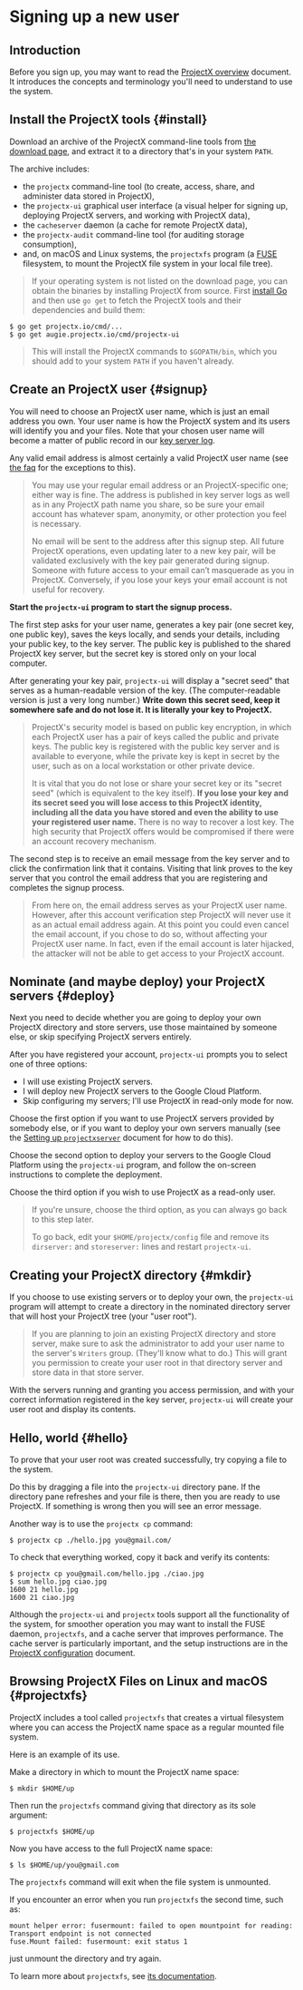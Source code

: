 # Signing up a new user

## Introduction

Before you sign up, you may want to read the
[ProjectX overview](/doc/overview.md) document.
It introduces the concepts and terminology you'll need to understand to use the
system.

## Install the ProjectX tools {#install}

Download an archive of the ProjectX command-line tools from [the download
page](/dl/), and extract it to a directory that's in your system `PATH`.

The archive includes:

- the `projectx` command-line tool (to create, access, share, and administer data
  stored in ProjectX),
- the `projectx-ui` graphical user interface (a visual helper for signing up,
  deploying ProjectX servers, and working with ProjectX data),
- the `cacheserver` daemon (a cache for remote ProjectX data),
- the `projectx-audit` command-line tool (for auditing storage consumption),
- and, on macOS and Linux systems, the `projectxfs` program
  (a [FUSE](https://github.com/libfuse/libfuse) filesystem, to mount the ProjectX
  file system in your local file tree).

> If your operating system is not listed on the download page, you can obtain
> the binaries by installing ProjectX from source.
> First [install Go](https://golang.org/doc/install) and then use `go get` to
> fetch the ProjectX tools and their dependencies and build them:
>
```
$ go get projectx.io/cmd/...
$ go get augie.projectx.io/cmd/projectx-ui
```
> This will install the ProjectX commands to `$GOPATH/bin`, which you should add
> to your system `PATH` if you haven't already.

## Create an ProjectX user {#signup}

You will need to choose an ProjectX user name, which is just an email address you
own.
Your user name is how the ProjectX system and its users will identify you and your
files.
Note that your chosen user name will become a matter of public record in our
[key server log](https://key.projectx.io/log).

Any valid email address is almost certainly a valid ProjectX user name
(see [the faq](faq.md#email-restrictions) for the exceptions to this).

> You may use your regular email address or an ProjectX-specific one; either way
> is fine.
> The address is published in key server logs as well as in any ProjectX path
> name you share, so be sure your email account has whatever spam, anonymity,
> or other protection you feel is necessary.
>
> No email will be sent to the address after this signup step. All future
> ProjectX operations, even updating later to a new key pair, will be validated
> exclusively with the key pair generated during signup.
> Someone with future access to your email can’t masquerade as you in ProjectX.
> Conversely, if you lose your keys your email account is not useful for
> recovery.

**Start the `projectx-ui` program to start the signup process.**

The first step asks for your user name, generates a key pair (one secret key,
one public key), saves the keys locally, and sends your details, including
your public key, to the key server.
The public key is published to the shared ProjectX key server, but the secret key
is stored only on your local computer.

After generating your key pair, `projectx-ui` will display a "secret seed" that
serves as a human-readable version of the key.
(The computer-readable version is just a very long number.)
**Write down this secret seed, keep it somewhere safe and do not lose it. It is
literally your key to ProjectX.**

> ProjectX's security model is based on public key encryption, in which each
> ProjectX user has a pair of keys called the public and private keys.
> The public key is registered with the public key server and is available to
> everyone, while the private key is kept in secret by the user, such as on a
> local workstation or other private device.
>
> It is vital that you do not lose or share your secret key or its "secret
> seed" (which is equivalent to the key itself).
> **If you lose your key and its secret seed
> you will lose access to this ProjectX identity,
> including all the data you have stored and even the ability
> to use your registered user name.**
> There is no way to recover a lost key.
> The high security that ProjectX offers would be compromised if
> there were an account recovery mechanism.

The second step is to receive an email message from the key server and to click
the confirmation link that it contains.
Visiting that link proves to the key server that you control the email address
that you are registering and completes the signup process.

> From here on, the email address serves as your ProjectX user name.
> However, after this account verification step ProjectX will never use it as an
> actual email address again.
> At this point you could even cancel the email account, if you chose to do so,
> without affecting your ProjectX user name.
> In fact, even if the email account is later hijacked, the
> attacker will not be able to get access to your ProjectX account.

## Nominate (and maybe deploy) your ProjectX servers {#deploy}

Next you need to decide whether you are going to deploy your own ProjectX
directory and store servers, use those maintained by someone else, or
skip specifying ProjectX servers entirely.

After you have registered your account, `projectx-ui` prompts you to select one
of three options:

- I will use existing ProjectX servers.
- I will deploy new ProjectX servers to the Google Cloud Platform.
- Skip configuring my servers; I'll use ProjectX in read-only mode for now.

Choose the first option if you want to use ProjectX servers provided by somebody
else, or if you want to deploy your own servers manually (see the [Setting up
`projectxserver`](/doc/server_setup.md) document for how to do this).

Choose the second option to deploy your servers to the Google Cloud Platform
using the `projectx-ui` program, and follow the on-screen instructions to
complete the deployment.

Choose the third option if you wish to use ProjectX as a read-only user.

> If you're unsure, choose the third option, as you can always go back to this
> step later.
>
> To go back, edit your `$HOME/projectx/config` file and remove its `dirserver:`
> and `storeserver:` lines and restart `projectx-ui`.

## Creating your ProjectX directory {#mkdir}

If you choose to use existing servers or to deploy your own, the `projectx-ui`
program will attempt to create a directory in the nominated directory server
that will host your ProjectX tree (your "user root").

> If you are planning to join an existing ProjectX directory and store server,
> make sure to ask the administrator to add your user name to the server's
> `Writers` group. (They'll know what to do.)
> This will grant you permission to create your user root in that directory
> server and store data in that store server.

With the servers running and granting you access permission, and with your
correct information registered in the key server, `projectx-ui` will create
your user root and display its contents.

## Hello, world {#hello}

To prove that your user root was created successfully, try copying a file to
the system.

Do this by dragging a file into the `projectx-ui` directory pane.
If the directory pane refreshes and your file is there, then you are ready to
use ProjectX.
If something is wrong then you will see an error message.

Another way is to use the `projectx cp` command:

```
$ projectx cp ./hello.jpg you@gmail.com/
```

To check that everything worked, copy it back and verify its contents:

```
$ projectx cp you@gmail.com/hello.jpg ./ciao.jpg
$ sum hello.jpg ciao.jpg
1600 21 hello.jpg
1600 21 ciao.jpg
```

Although the `projectx-ui` and `projectx` tools support all the functionality of
the system, for smoother operation you may want to install the FUSE daemon,
`projectxfs`, and a cache server that improves performance.
The cache server is particularly important, and the setup instructions are in
the [ProjectX configuration](/doc/config.md) document.

## Browsing ProjectX Files on Linux and macOS {#projectxfs}

ProjectX includes a tool called `projectxfs` that creates a virtual filesystem
where you can access the ProjectX name space as a regular mounted file system.

Here is an example of its use.

Make a directory in which to mount the ProjectX name space:

```
$ mkdir $HOME/up
```

Then run the `projectxfs` command giving that directory as its sole argument:

```
$ projectxfs $HOME/up
```

Now you have access to the full ProjectX name space:

```
$ ls $HOME/up/you@gmail.com
```

The `projectxfs` command will exit when the file system is unmounted.

If you encounter an error when you run `projectxfs` the second time, such as:

```
mount helper error: fusermount: failed to open mountpoint for reading: Transport endpoint is not connected
fuse.Mount failed: fusermount: exit status 1
```

just unmount the directory and try again.

To learn more about `projectxfs`, see [its documentation](https://godoc.org/projectx.io/cmd/projectxfs).
